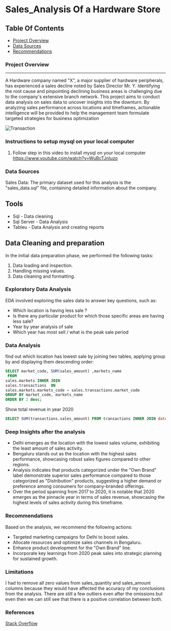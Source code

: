 # Sales_Analysis Of a Hardware Store

## Table Of Contents 

- [Project Overview](#project-overview)
- [Data Sources](#data-sources)
- [Recommendations](#recommendations)

### Project Overview 

---
 A Hardware company named "X", a major supplier of hardware peripherals, has experienced a sales decline noted by Sales Director Mr. Y. Identifying the root cause and pinpointing declining business areas is challenging due to the company's extensive branch network. This project aims to conduct data analysis on sales data to uncover insights into the downturn. By analyzing sales performance across locations and timeframes, actionable intelligence will be provided to help the management team formulate targeted strategies for business optimization
 
![Transaction](https://github.com/saidaAfroj/Sales_Analysis/assets/85706545/dbe06878-094a-4e4f-b67f-17e58b2787da)



### Instructions to setup mysql on your local computer

1. Follow step in this video to install mysql on your local computer https://www.youtube.com/watch?v=WuBcTJnIuzo

### Data Sources 
Sales Data: The primary dataset used for this analysis is the "sales_data.sql" file, containing detailed information about the company.

## Tools
- Sql - Data cleaning 
- Sql Server - Data Analysis
- Tableu - Data Analysis and creating reports

## Data Cleaning and preparation

In the initial data preparation phase, we performed the following tasks:

1. Data loading and inspection.
2. Handling missing values.
3. Data cleaning and formatting.

### Exploratory Data Analysis

EDA involved exploring the sales data to answer key questions, such as:

- Which location is having less sale ?
- Is there any particular product for which those specific areas are having less sale?
- Year by year analysis of sale
- Which year has most sell / what is the peak sale period

### Data Analysis 
find out which location has lowest sale by joining two tables, applying group by and displaying them descending order:

```sql
SELECT market_code, SUM(sales_amount) ,markets_name
 FROM 
sales.markets INNER JOIN
sales.transactions  ON
sales.markets.markets_code = sales.transactions.market_code
GROUP BY market_code, markets_name
ORDER BY 2 desc;
```
Show total revenue in year 2020

```sql
SELECT SUM(transactions.sales_amount) FROM transactions INNER JOIN date ON transactions.order_date=date.date where date.year=2020 and transactions.currency="INR\r" or transactions.currency="USD\r"
```
### Deep Insights after the analysis 
- Delhi emerges as the location with the lowest sales volume, exhibiting the least amount of sales activity.
- Bengaluru stands out as the location with the highest sales performance, showcasing robust sales figures compared to other regions.
- Analysis indicates that products categorized under the "Own Brand" label demonstrate superior sales performance compared to those categorized as "Distribution" products, suggesting a higher demand or preference among consumers for company-branded offerings.
- Over the period spanning from 2017 to 2020, it is notable that 2020 emerges as the pinnacle year in terms of sales revenue, showcasing the highest levels of sales activity during this timeframe.

### Recommendations 
Based on the analysis, we recommend the following actions:

- Targeted marketing campaigns for Delhi to boost sales.
- Allocate resources and optimize sales channels in Bengaluru.
- Enhance product development for the "Own Brand" line.
- Incorporate key learnings from 2020 peak sales into strategic planning for sustained growth.

### Limitations 
I had to remove all zero values from sales_quantity and sales_amount columns because they would have affected the accuracy of my conclusions from the analysis. There are still a few outliers even after the omissions but even then we can still see that there is a positive correlation between both.

### References 
[Stack Overflow](https://stack.com)

